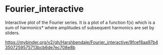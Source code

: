# Fourier_interactive
Interactive plot of the Fourier series. It is a plot of a function f(x) which is a sum of harmonics* where amplitudes of subsequent harmonics are set by sliders.

https://mybinder.org/v2/gh/Harshbendale/Fourier_interactive/9fcef8aa97b43507259575713bcb6de7ec708e8b

